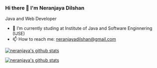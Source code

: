 ### Hi there 👋  I'm Neranjaya Dilshan
Java and Web Developer

- 🌱 I’m currently studing at Institute of Java and Software Enginnering (IJSE)
- 📫 How to reach me: neranjayadilshan@gmail.com  

[![neranjaya's github stats](https://github-readme-stats.vercel.app/api?username=neranjayadilshan&show_icons=true&theme=radical)](https://github.com/NeranjayaDilshan/NeranjayaDilshan/github-readme-stats)

[![neranjaya's github stats](https://github-readme-stats.vercel.app/api/top-langs/?username=neranjayadilshan&amp)](https://github.com/NeranjayaDilshan/NeranjayaDilshan/github-readme-stats)
<!--
**NeranjayaDilshan/NeranjayaDilshan** is a ✨ _special_ ✨ repository because its `README.md` (this file) appears on your GitHub profile.

Here are some ideas to get you started:

- 🌱 I’m currently studing at Institute of Java and Software Enginnering (IJSE).
- 📫 How to reach me: neranjayadilshan@gmail.com   
